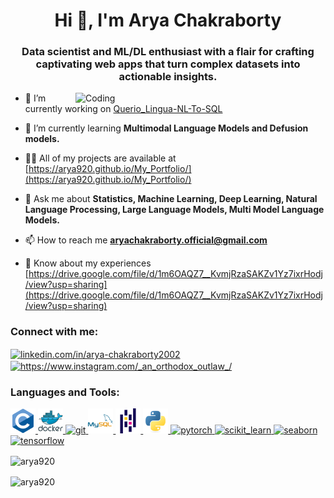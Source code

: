 <h1 align="center">Hi 👋, I'm Arya Chakraborty</h1>
<h3 align="center">Data scientist and ML/DL enthusiast with a flair for crafting captivating web apps that turn complex datasets into actionable insights.</h3>
<img align="right" alt="Coding" width="400" src="https://raw.githubusercontent.com/TheDudeThatCode/TheDudeThatCode/master/Assets/Developer.gif">

- 🔭 I’m currently working on [Querio_Lingua-NL-To-SQL](https://github.com/Arya920/Querio_Lingua-NL-to-SQL)

- 🌱 I’m currently learning **Multimodal Language Models and Defusion models.**

- 👨‍💻 All of my projects are available at [https://arya920.github.io/My_Portfolio/](https://arya920.github.io/My_Portfolio/)

- 💬 Ask me about **Statistics, Machine Learning, Deep Learning, Natural Language Processing, Large Language Models, Multi Model Language Models.**

- 📫 How to reach me **aryachakraborty.official@gmail.com**

- 📄 Know about my experiences [https://drive.google.com/file/d/1m6OAQZ7__KvmjRzaSAKZv1Yz7ixrHodj/view?usp=sharing](https://drive.google.com/file/d/1m6OAQZ7__KvmjRzaSAKZv1Yz7ixrHodj/view?usp=sharing)

<h3 align="left">Connect with me:</h3>
<p align="left">
<a href="https://linkedin.com/in/linkedin.com/in/arya-chakraborty2002" target="blank"><img align="center" src="https://raw.githubusercontent.com/rahuldkjain/github-profile-readme-generator/master/src/images/icons/Social/linked-in-alt.svg" alt="linkedin.com/in/arya-chakraborty2002" height="30" width="40" /></a>
<a href="https://instagram.com/https://www.instagram.com/_an_orthodox_outlaw_/" target="blank"><img align="center" src="https://raw.githubusercontent.com/rahuldkjain/github-profile-readme-generator/master/src/images/icons/Social/instagram.svg" alt="https://www.instagram.com/_an_orthodox_outlaw_/" height="30" width="40" /></a>
</p>

<h3 align="left">Languages and Tools:</h3>
<p align="left"> <a href="https://www.cprogramming.com/" target="_blank" rel="noreferrer"> <img src="https://raw.githubusercontent.com/devicons/devicon/master/icons/c/c-original.svg" alt="c" width="40" height="40"/> </a> <a href="https://www.docker.com/" target="_blank" rel="noreferrer"> <img src="https://raw.githubusercontent.com/devicons/devicon/master/icons/docker/docker-original-wordmark.svg" alt="docker" width="40" height="40"/> </a> <a href="https://git-scm.com/" target="_blank" rel="noreferrer"> <img src="https://www.vectorlogo.zone/logos/git-scm/git-scm-icon.svg" alt="git" width="40" height="40"/> </a> <a href="https://www.mysql.com/" target="_blank" rel="noreferrer"> <img src="https://raw.githubusercontent.com/devicons/devicon/master/icons/mysql/mysql-original-wordmark.svg" alt="mysql" width="40" height="40"/> </a> <a href="https://pandas.pydata.org/" target="_blank" rel="noreferrer"> <img src="https://raw.githubusercontent.com/devicons/devicon/2ae2a900d2f041da66e950e4d48052658d850630/icons/pandas/pandas-original.svg" alt="pandas" width="40" height="40"/> </a> <a href="https://www.python.org" target="_blank" rel="noreferrer"> <img src="https://raw.githubusercontent.com/devicons/devicon/master/icons/python/python-original.svg" alt="python" width="40" height="40"/> </a> <a href="https://pytorch.org/" target="_blank" rel="noreferrer"> <img src="https://www.vectorlogo.zone/logos/pytorch/pytorch-icon.svg" alt="pytorch" width="40" height="40"/> </a> <a href="https://scikit-learn.org/" target="_blank" rel="noreferrer"> <img src="https://upload.wikimedia.org/wikipedia/commons/0/05/Scikit_learn_logo_small.svg" alt="scikit_learn" width="40" height="40"/> </a> <a href="https://seaborn.pydata.org/" target="_blank" rel="noreferrer"> <img src="https://seaborn.pydata.org/_images/logo-mark-lightbg.svg" alt="seaborn" width="40" height="40"/> </a> <a href="https://www.tensorflow.org" target="_blank" rel="noreferrer"> <img src="https://www.vectorlogo.zone/logos/tensorflow/tensorflow-icon.svg" alt="tensorflow" width="40" height="40"/> </a> </p>

<p><img align="center" src="https://github-readme-stats.vercel.app/api/top-langs?username=arya920&show_icons=true&locale=en&layout=compact" alt="arya920" /></p>

<p><img align="center" src="https://github-readme-streak-stats.herokuapp.com/?user=arya920&" alt="arya920" /></p>
